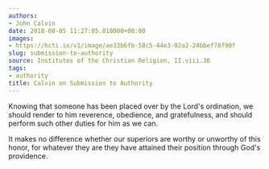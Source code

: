 ```yaml
---
authors:
- John Calvin
date: 2018-08-05 11:27:05.818000+00:00
images:
- https://hcti.io/v1/image/ae33b6fb-58c5-44e3-92a2-24bbef78f90f
slug: submission-to-authority
source: Institutes of the Christian Religion, II.viii.36
tags:
- authority
title: Calvin on Submission to Authority
---
```


Knowing that someone has been placed over by the Lord's ordination, we should render to him reverence, obedience, and gratefulness, and should perform such other duties for him as we can. 

It makes no difference whether our superiors are worthy or unworthy of this honor, for whatever they are they have attained their position through God's providence.